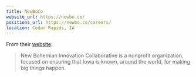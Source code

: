 ```yaml
---
title: NewBoCo
website_url: https://newbo.co/
positions_url: https://newbo.co/careers/
location: Cedar Rapids, IA
---
```


From their [website](https://newbo.co/):

> New Bohemian Innovation Collaborative is a nonprofit organization, focused on ensuring that Iowa is known, around the world, for making big things happen.
